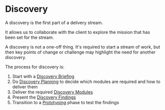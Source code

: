 # Discovery

A discovery is the first part of a delivery stream.

It allows us to collaborate with the client to explore the mission that has been set for the stream.

A discovery is not a one-off thing. It's required to start a stream of work, but then key points of change or challenge may highlight the need for another discovery.

The process for discovery is:

1. Start with a [Discovery Briefing](discovery-briefing.md)
2. Do [Discovery Planning](discovery-planning.md) to decide which modules are required and how to deliver them
3. Deliver the required [Discovery Modules](discovery-modules.md)
4. Present the [Discovery Findings](discovery-findings.md)
5. Transition to a [Prototyping](../prototyping/) phase to test the findings

